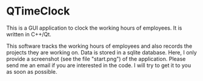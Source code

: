 # QTimeClock
This is a GUI application to clock the working hours of employees. It is written in C++/Qt.

This software tracks the working hours of employees and also records the projects they are working on. Data is stored in a sqlite database. Here, I only provide a screenshot (see the file "start.png") of the application. Please send me an email if you are interested in the code. I will try to get it to you as soon as possible.
